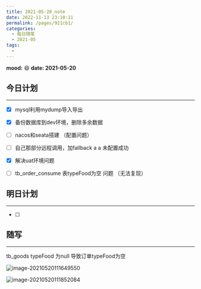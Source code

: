 ```yaml
---
title: 2021-05-20_note
date: 2022-11-13 23:10:11
permalink: /pages/921cb1/
categories:
  - 每日随笔
  - 2021-05
tags:
  - 
---
```

**mood:** :smile:  																		**date: 2021-05-20**  
## 今日计划  
------
- [x] mysql利用mydump导入导出

- [x] 备份数据库到dev环境，删除多余数据

- [ ] nacos和seata搭建 （配置问题）

- [ ] 自己那部分远程调用，加fallback a a 未配置成功

- [x] 解决uat环境问题

- [ ] tb_order_consume 表typeFood为空 问题 （无法复现）

  
## 明日计划  
------
- [ ]  
## 随写 
------

tb_goods typeFood 为null 导致订单typeFood为空



![image-20210520111649550](D:\project\vscode\blog\blogs\每日随笔\2021-05-20_note.assets\image-20210520111649550.png)



![image-20210520111852084](D:\project\vscode\blog\blogs\每日随笔\2021-05-20_note.assets\image-20210520111852084.png)